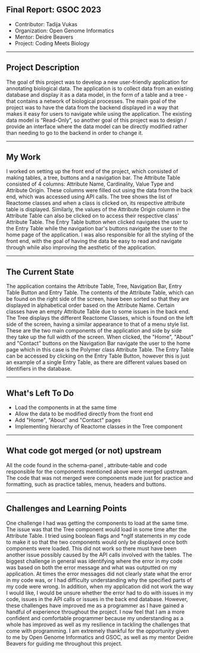 Final Report: GSOC 2023 
------------------------

- Contributor: Tadija Vukas 
- Organization: Open Genome Informatics 
- Mentor: Deidre Beavers 
- Project: Coding Meets Biology

------------------------------------------------------------------------

Project Description 
-------------------
The goal of this project was to develop a new user-friendly application for annotating biological data. The application is to collect data from an existing database and display it as a data model, in the form of a table and a tree - that contains a network of biological processes. The main goal of the project was to have the data from the backend displayed in a way that makes it easy for users to navigate while using the application. The existing data model is “Read-Only”, so another goal of this project was to design / provide an interface where the data model can be directly modified rather than needing to go to the backend in order to change it. 

-----------------------------------------------------------------------

My Work 
-------
I worked on setting up the front end of the project, which consisted of making tables, a tree, buttons and a navigation bar. The Attribute Table consisted of 4 columns: Attribute Name, Cardinality, Value Type and Attribute Origin. These columns were filled out using the data from the back end, which was accessed using API calls. The tree shows the list of Reactome classes and when a class is clicked on, its respective attribute table is displayed. Similarly, the values of the Attribute Origin column in the Attribute Table can also be clicked on to access their respective class' Attribute Table. The Entry Table button when clicked navigates the user to the Entry Table while the navigation bar's buttons navigate the user to the home page of the application. I was also responsible for all the styling of the front end, with the goal of having the data be easy to read and navigate through while also improving the aesthetic of the application. 

------------------------------------------------------------------------


The Current State 
-----------------
The application contains the Attribute Table, Tree, Navigation Bar, Entry Table Button and Entry Table. The contents of the Attribute Table, which can be found on the right side of the screen, have been sorted so that they are displayed in alphabetical order based on the Attribute Name. Certain classes have an empty Attribute Table due to some issues in the back end. The Tree displays the different Reactome Classes, which is found on the left side of the screen, having a similar appearance to that of a menu style list. These are the two main components of the application and side by side they take up the full width of the screen. When clicked, the "Home", "About" and "Contact" buttons on the Navigation Bar navigate the user to the home page which in this case is the Polymer class Attribute Table. The Entry Table can be accessed by clicking on the Entry Table Button, however this is just an example of a single Entry Table, as there are different values based on Identifiers in the database. 

------------------------------------------------------------------------


What's Left To Do 
------------------
- Load the components in at the same time 
- Allow the data to be modified directly from the front end 
- Add "Home", "About" and "Contact" pages 
- Implementing hierarchy of Reactome classes in the Tree component 

------------------------------------------------------------------------


What code got merged (or not) upstream 
--------------------------------------
All the code found in the schema-panel , attribute-table and code responsible for the components mentioned above were merged upstream. The code that was not merged were components made just for practice and formatting, such as practice tables, menus, headers and buttons. 

------------------------------------------------------------------------


Challenges and Learning Points 
------------------------------
One challenge I had was getting the components to load at the same time. The issue was that the Tree component would load in some time after the Attribute Table. I tried using boolean flags and *ngIf statements in my code to make it so that the two components would only be displayed once both components were loaded. This did not work so there must have been another issue possibly caused by the API calls involved with the tables. The biggest challenge in general was identifying where the error in my code was based on both the error message and what was outputted on my application. At times the error messages did not clearly state what the error in my code was, or I had difficulty understanding why the specified parts of my code were wrong. In addition, when my application did not work the way I would like, I would be unsure whether the error had to do with issues in my code, issues in the API calls or issues in the back end database. However, these challenges have improved me as a programmer as I have gained a handful of experience throughout the project. I now feel that I am a more confident and comfortable programmer because my understanding as a whole has improved as well as my resilience in tackling the challenges that come with programming. I am extremely thankful for the opportunity given to me by Open Genome Informatics and GSOC, as well as my mentor Deidre Beavers for guiding me throughout this project.

